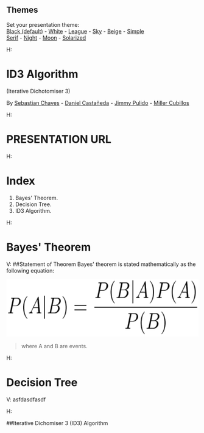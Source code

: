 <section id="themes">
	<h2>Themes</h2>
		<p>
			Set your presentation theme: <br>
			<!-- Hacks to swap themes after the page has loaded. Not flexible and only intended for the reveal.js demo deck. -->
			<a href="#" onclick="document.getElementById('theme').setAttribute('href','css/theme/black.css'); return false;">Black (default)</a> -
			<a href="#" onclick="document.getElementById('theme').setAttribute('href','css/theme/white.css'); return false;">White</a> -
			<a href="#" onclick="document.getElementById('theme').setAttribute('href','css/theme/league.css'); return false;">League</a> -
			<a href="#" onclick="document.getElementById('theme').setAttribute('href','css/theme/sky.css'); return false;">Sky</a> -
			<a href="#" onclick="document.getElementById('theme').setAttribute('href','css/theme/beige.css'); return false;">Beige</a> -
			<a href="#" onclick="document.getElementById('theme').setAttribute('href','css/theme/simple.css'); return false;">Simple</a> <br>
			<a href="#" onclick="document.getElementById('theme').setAttribute('href','css/theme/serif.css'); return false;">Serif</a> -
			<a href="#" onclick="document.getElementById('theme').setAttribute('href','css/theme/night.css'); return false;">Night</a> -
			<a href="#" onclick="document.getElementById('theme').setAttribute('href','css/theme/moon.css'); return false;">Moon</a> -
			<a href="#" onclick="document.getElementById('theme').setAttribute('href','css/theme/solarized.css'); return false;">Solarized</a>
		</p>
</section>

H:
# ID3 Algorithm
(Iterative Dichotomiser 3)

By  [Sebastian Chaves](https://github.com/adamantwharf) - [Daniel Castañeda]() - [Jimmy Pulido](https://github.com/jiapulidoar) - [Miller Cubillos]() 

H:
<!-- .slide: data-background="#ffffff" --> 
# PRESENTATION URL

H:

# Index
<!-- .slide: data-background="#7E2121" --> 
 1. Bayes' Theorem. <!-- .element: class="fragment" data-fragment-index="1"-->
 1. Decision Tree.  <!-- .element: class="fragment" data-fragment-index="2"-->
 1. ID3 Algorithm. <!-- .element: class="fragment" data-fragment-index="3"-->
	
H:

# Bayes' Theorem
<!-- .slide: data-background="#005050" -->

V:
##Statement of Theorem 
Bayes' theorem is stated mathematically as the following equation:

<img src="images/bayes.png" alt="bayes" with="150" height="150"></img>
>where A and B are events.

H:
# Decision Tree 
<!-- .slide: data-background="#7E2121"  -->
V:
asfdasdfasdf

H: 
<!-- .slide: data-background="#005050" -->
##Iterative Dichomiser 3 (ID3) Algorithm

